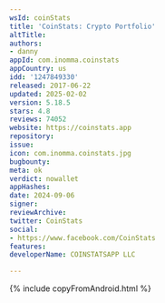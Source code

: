 ```yaml
---
wsId: coinStats
title: 'CoinStats: Crypto Portfolio'
altTitle: 
authors:
- danny
appId: com.inomma.coinstats
appCountry: us
idd: '1247849330'
released: 2017-06-22
updated: 2025-02-02
version: 5.18.5
stars: 4.8
reviews: 74052
website: https://coinstats.app
repository: 
issue: 
icon: com.inomma.coinstats.jpg
bugbounty: 
meta: ok
verdict: nowallet
appHashes: 
date: 2024-09-06
signer: 
reviewArchive: 
twitter: CoinStats
social:
- https://www.facebook.com/CoinStats
features: 
developerName: COINSTATSAPP LLC

---
```


{% include copyFromAndroid.html %}